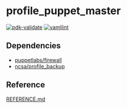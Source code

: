 # profile_puppet_master

[![pdk-validate](https://github.com/ncsa/puppet-profile_puppet_master/actions/workflows/pdk-validate.yml/badge.svg)](https://github.com/ncsa/puppet-profile_puppet_master/actions/workflows/pdk-validate.yml)
[![yamllint](https://github.com/ncsa/puppet-profile_puppet_master/actions/workflows/yamllint.yml/badge.svg)](https://github.com/ncsa/puppet-profile_puppet_master/actions/workflows/yamllint.yml)

## Dependencies
- [puppetlabs/firewall](https://forge.puppet.com/puppetlabs/firewall)
- [ncsa/profile_backup](https://github.com/ncsa/puppet-profile_backup)

## Reference
[REFERENCE.md](REFERENCE.md)
